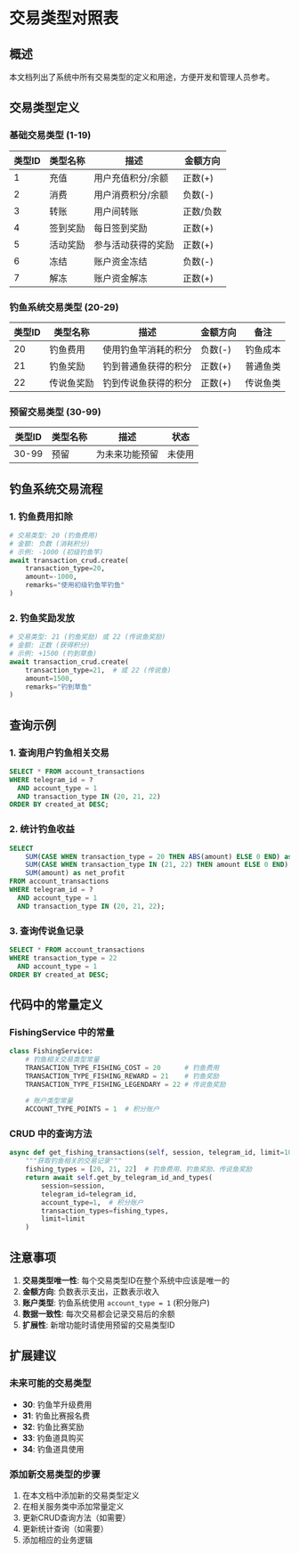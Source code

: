 # 交易类型对照表

## 概述

本文档列出了系统中所有交易类型的定义和用途，方便开发和管理人员参考。

## 交易类型定义

### 基础交易类型 (1-19)

| 类型ID | 类型名称 | 描述 | 金额方向 |
|--------|----------|------|----------|
| 1 | 充值 | 用户充值积分/余额 | 正数(+) |
| 2 | 消费 | 用户消费积分/余额 | 负数(-) |
| 3 | 转账 | 用户间转账 | 正数/负数 |
| 4 | 签到奖励 | 每日签到奖励 | 正数(+) |
| 5 | 活动奖励 | 参与活动获得的奖励 | 正数(+) |
| 6 | 冻结 | 账户资金冻结 | 负数(-) |
| 7 | 解冻 | 账户资金解冻 | 正数(+) |

### 钓鱼系统交易类型 (20-29)

| 类型ID | 类型名称 | 描述 | 金额方向 | 备注 |
|--------|----------|------|----------|------|
| 20 | 钓鱼费用 | 使用钓鱼竿消耗的积分 | 负数(-) | 钓鱼成本 |
| 21 | 钓鱼奖励 | 钓到普通鱼获得的积分 | 正数(+) | 普通鱼类 |
| 22 | 传说鱼奖励 | 钓到传说鱼获得的积分 | 正数(+) | 传说鱼类 |

### 预留交易类型 (30-99)

| 类型ID | 类型名称 | 描述 | 状态 |
|--------|----------|------|------|
| 30-99 | 预留 | 为未来功能预留 | 未使用 |

## 钓鱼系统交易流程

### 1. 钓鱼费用扣除
```python
# 交易类型: 20 (钓鱼费用)
# 金额: 负数 (消耗积分)
# 示例: -1000 (初级钓鱼竿)
await transaction_crud.create(
    transaction_type=20,
    amount=-1000,
    remarks="使用初级钓鱼竿钓鱼"
)
```

### 2. 钓鱼奖励发放
```python
# 交易类型: 21 (钓鱼奖励) 或 22 (传说鱼奖励)
# 金额: 正数 (获得积分)
# 示例: +1500 (钓到草鱼)
await transaction_crud.create(
    transaction_type=21,  # 或 22 (传说鱼)
    amount=1500,
    remarks="钓到草鱼"
)
```

## 查询示例

### 1. 查询用户钓鱼相关交易
```sql
SELECT * FROM account_transactions 
WHERE telegram_id = ? 
  AND account_type = 1 
  AND transaction_type IN (20, 21, 22)
ORDER BY created_at DESC;
```

### 2. 统计钓鱼收益
```sql
SELECT 
    SUM(CASE WHEN transaction_type = 20 THEN ABS(amount) ELSE 0 END) as total_cost,
    SUM(CASE WHEN transaction_type IN (21, 22) THEN amount ELSE 0 END) as total_reward,
    SUM(amount) as net_profit
FROM account_transactions 
WHERE telegram_id = ? 
  AND account_type = 1 
  AND transaction_type IN (20, 21, 22);
```

### 3. 查询传说鱼记录
```sql
SELECT * FROM account_transactions 
WHERE transaction_type = 22 
  AND account_type = 1
ORDER BY created_at DESC;
```

## 代码中的常量定义

### FishingService 中的常量
```python
class FishingService:
    # 钓鱼相关交易类型常量
    TRANSACTION_TYPE_FISHING_COST = 20      # 钓鱼费用
    TRANSACTION_TYPE_FISHING_REWARD = 21    # 钓鱼奖励
    TRANSACTION_TYPE_FISHING_LEGENDARY = 22 # 传说鱼奖励
    
    # 账户类型常量
    ACCOUNT_TYPE_POINTS = 1  # 积分账户
```

### CRUD 中的查询方法
```python
async def get_fishing_transactions(self, session, telegram_id, limit=100):
    """获取钓鱼相关的交易记录"""
    fishing_types = [20, 21, 22]  # 钓鱼费用、钓鱼奖励、传说鱼奖励
    return await self.get_by_telegram_id_and_types(
        session=session,
        telegram_id=telegram_id,
        account_type=1,  # 积分账户
        transaction_types=fishing_types,
        limit=limit
    )
```

## 注意事项

1. **交易类型唯一性**: 每个交易类型ID在整个系统中应该是唯一的
2. **金额方向**: 负数表示支出，正数表示收入
3. **账户类型**: 钓鱼系统使用 `account_type = 1` (积分账户)
4. **数据一致性**: 每次交易都会记录交易后的余额
5. **扩展性**: 新增功能时请使用预留的交易类型ID

## 扩展建议

### 未来可能的交易类型
- **30**: 钓鱼竿升级费用
- **31**: 钓鱼比赛报名费
- **32**: 钓鱼比赛奖励
- **33**: 钓鱼道具购买
- **34**: 钓鱼道具使用

### 添加新交易类型的步骤
1. 在本文档中添加新的交易类型定义
2. 在相关服务类中添加常量定义
3. 更新CRUD查询方法（如需要）
4. 更新统计查询（如需要）
5. 添加相应的业务逻辑 